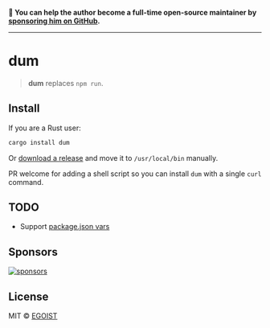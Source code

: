 **💛 You can help the author become a full-time open-source maintainer by [sponsoring him on GitHub](https://github.com/sponsors/egoist).**

---

# dum

> **dum** replaces `npm run`.

## Install

If you are a Rust user:

```bash
cargo install dum
```

Or [download a release](https://github.com/egoist/dum/releases) and move it to `/usr/local/bin` manually.

PR welcome for adding a shell script so you can install `dum` with a single `curl` command.

## TODO

- Support [package.json vars](https://docs.npmjs.com/cli/v8/using-npm/scripts#packagejson-vars)

## Sponsors

[![sponsors](https://sponsors-images.egoist.sh/sponsors.svg)](https://github.com/sponsors/egoist)

## License

MIT &copy; [EGOIST](https://github.com/sponsors/egoist)
